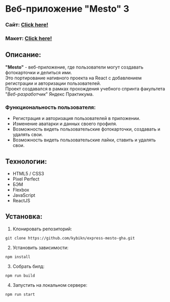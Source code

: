 # Веб-приложение "Mesto" 3
### Сайт:  [Click here!](https://mesto.kybikn.ru/)

### Макет:  [Click here!](https://www.figma.com/file/5H3gsn5lIGPwzBPby9jAOo/JavaScript.-Sprint-12?node-id=0%3A1&mode=dev)


## Описание:
**"Mesto"** - веб-приложение, где пользователи могут создавать фотокарточки и делиться ими.<br>
Это портирование нативного проекта на React с добавлением регистрации и авторизации пользователей.<br>
Проект создавался в рамках прохождения учебного спринта факультета "*Веб-разработчик*" Яндекс Практикума.<br>
 ### Функциональность пользователя:
  - Регистрация и авторизация пользователей в приложении.
  - Изменение аватарки и данных своего профиля.
  - Возможность видеть пользовательские фотокарточки, создавать и удалять свои.
  - Возможность видеть пользовательские лайки, ставить и удалять свои.


## Технологии:
- HTML5 / CSS3
- Pixel Perfect
- БЭМ
- Flexbox
- JavaScript
- ReactJS

## Установка:
1. Клонировать репозиторий:

````
git clone https://github.com/kybikn/express-mesto-gha.git
````

2. Установить зависимости:

````
npm install
````
    
3. Собрать билд:

````
npm run build
````
    
4. Запустить на локальном сервере:

````
npm run start
````
